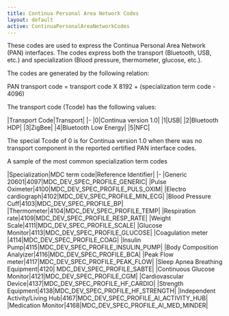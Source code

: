 ```yaml
---
title: Continua Personal Area Network Codes
layout: default
active: ContinuaPersonalAreaNetworkCodes
---
```


These codes are used to express the Continua Personal Area Network (PAN) interfaces. The codes express both the transport (Bluetooth, USB, etc.) and specialization (Blood pressure, thermometer, glucose, etc.).

The codes are generated by the following relation:

PAN transport code = transport code X 8192 + (specialization term code - 4096)

The transport code (Tcode) has the following values:

|Transport Code|Transport|
|-
|0|Continua version 1.0|
|1|USB|
|2|Bluetooth HDP|
|3|ZigBee|
|4|Bluetooth Low Energy|
|5|NFC|

The special Tcode of 0 is for Continua version 1.0 when there was no transport component in the reported certified PAN interface codes.

A sample of the most common specialization term codes

|Specialization|MDC term code|Reference Identifier|
|-
|Generic 20601|4097|MDC_DEV_SPEC_PROFILE_GENERIC|
|Pulse Oximeter|4100|MDC_DEV_SPEC_PROFILE_PULS_OXIM|
|Electro cardiograph|4102|MDC_DEV_SPEC_PROFILE_MIN_ECG|
|Blood Pressure Cuff|4103|MDC_DEV_SPEC_PROFILE_BP|
|Thermometer|4104|MDC_DEV_SPEC_PROFILE_TEMP|
|Respiration rate|4109|MDC_DEV_SPEC_PROFILE_RESP_RATE|
|Weight Scale|4111|MDC_DEV_SPEC_PROFILE_SCALE|
|Glucose Monitor|4113|MDC_DEV_SPEC_PROFILE_GLUCOSE|
|Coagulation meter |4114|MDC_DEV_SPEC_PROFILE_COAG|
|Insulin Pump|4115|MDC_DEV_SPEC_PROFILE_INSULIN_PUMP|
|Body Composition Analyizer|4116|MDC_DEV_SPEC_PROFILE_BCA|
|Peak Flow meter|4117|MDC_DEV_SPEC_PROFILE_PEAK_FLOW|
|Sleep Apnea Breathing Equipment|4120| MDC_DEV_SPEC_PROFILE_SABTE|
|Continuous Glucose Monitor|4121|MDC_DEV_SPEC_PROFILE_CGM|
|Cardiovascular Device|4137|MDC_DEV_SPEC_PROFILE_HF_CARDIO|
|Strength Equipment|4138|MDC_DEV_SPEC_PROFILE_HF_STRENGTH|
|Independent Activity/Living Hub|4167|MDC_DEV_SPEC_PROFILE_AI_ACTIVITY_HUB|
|Medication Monitor|4168|MDC_DEV_SPEC_PROFILE_AI_MED_MINDER|